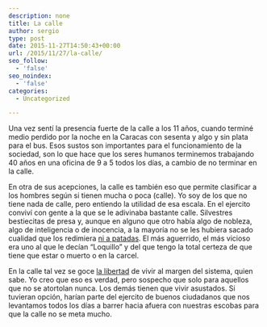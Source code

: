```yaml
---
description: none
title: La calle
author: sergio
type: post
date: 2015-11-27T14:50:43+00:00
url: /2015/11/27/la-calle/
seo_follow:
  - 'false'
seo_noindex:
  - 'false'
categories:
  - Uncategorized

---
```

Una vez sentí la presencia fuerte de la calle a los 11 años, cuando terminé medio perdido por la noche en la Caracas con sesenta y algo y sin plata para el bus. Esos sustos son importantes para el funcionamiento de la sociedad, son lo que hace que los seres humanos terminemos trabajando 40 años en una oficina de 9 a 5 todos los días, a cambio de no terminar en la calle.

En otra de sus acepciones, la calle es también eso que permite clasificar a los hombres según si tienen mucha o poca (calle). Yo soy de los que no tiene nada de calle, pero entiendo la utilidad de esa escala. En el ejercito conviví con gente a la que se le adivinaba bastante calle. Silvestres bestiecitas de presa y, aunque en alguno que otro había algo de nobleza, algo de inteligencia o de inocencia, a la mayoría no se les hubiera sacado cualidad que los redimiera [ni a patadas][1]. El más aguerrido, el más vicioso era uno al que le decían &#8220;Loquillo&#8221; y del que tengo la total certeza de que tiene que estar o muerto o en la carcel.

En la calle tal vez se goce [la libertad][2] de vivir al margen del sistema, quien sabe. Yo creo que eso es verdad, pero sospecho que solo para aquellos que no se atortolan nunca. Los demás tienen que vivir asustados. Si tuvieran opción, harían parte del ejercito de buenos ciudadanos que nos levantamos todos los días a barrer hacia afuera con nuestras escobas para que la calle no se meta mucho.

 [1]: http://culosyrecetas.blogspot.ca/2015/11/rios-parrita-y-cerebro.html
 [2]: http://miblogdecomputadores.blogspot.ca/2015/11/el-hijo-de-alonso-despues-de-varios.html
